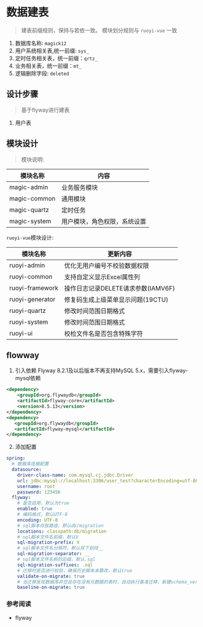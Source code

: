 # 数据建表

> 建表前缀规则，保持与若依一致。 模块划分规则与 `ruoyi-vue` 一致 

1. 数据库名称: `magick12`
2. 用户系统相关表,统一前缀: `sys_`
3. 定时任务相关表，统一前缀：`qrtz_`
4. 业务相关表，统一前缀：`mt_`
5. 逻辑删除字段: `deleted`

## 设计步骤

> 基于flyway进行建表

1. 用户表

## 模块设计

> 模块说明:

| 模块名称         | 内容             |
| --------------- |----------------|
| magic-admin     | 业务服务模块         |
| magic-common    | 通用模块           |
| magic-quartz    | 定时任务           |
| magic-system    | 用户模块，角色权限，系统设置 |

`ruoyi-vue`模块设计:

| 模块名称        | 更新内容                          |
| --------------- | ---------------------------------|
| ruoyi-admin     | 优化无用户编号不校验数据权限       |
| ruoyi-common    | 支持自定义显示Excel属性列          |
| ruoyi-framework | 操作日志记录DELETE请求参数(IAMV6F) |
| ruoyi-generator | 修复码生成上级菜单显示问题(19CTU)   |
| ruoyi-quartz    | 修改时间范围日期格式               |
| ruoyi-system    | 修改时间范围日期格式               |
| ruoyi-ui        | 校检文件名是否包含特殊字符         |



## flowway

1. 引入依赖
Flyway 8.2.1及以后版本不再支持MySQL 5.x，需要引入flyway-mysql依赖
```xml
<dependency>
    <groupId>org.flywaydb</groupId>
    <artifactId>flyway-core</artifactId>
    <version>8.5.13</version>
</dependency>
<dependency>
   <groupId>org.flywaydb</groupId>
   <artifactId>flyway-mysql</artifactId>
</dependency>
```
2. 添加配置
```yml
spring:
  # 数据库连接配置
  datasource:
    driver-class-name: com.mysql.cj.jdbc.Driver
    url: jdbc:mysql://localhost:3306/user_test?characterEncoding=utf-8&useSSL=false&serverTimezone=Asia/Shanghai
    username: root
    password: 123456
  flyway:
    # 是否启用，默认为true
    enabled: true
    # 编码格式，默认UTF-8
    encoding: UTF-8
    # sql脚本存放路径，默认db/migration
    locations: classpath:db/migration
    # sql脚本文件名前缀，默认V
    sql-migration-prefix: V
    # sql脚本文件名分隔符，默认双下划线__
    sql-migration-separator: __
    # sql脚本文件名称的后缀，默认.sql
    sql-migration-suffixes: .sql
    # 迁移时是否进行校验，确保历史脚本未篡改，默认true
    validate-on-migrate: true
    # 当迁移发现数据库非空且存在没有元数据的表时，自动执行基准迁移，新建schema_version表
    baseline-on-migrate: true
```
### 参考阅读

- flyway
